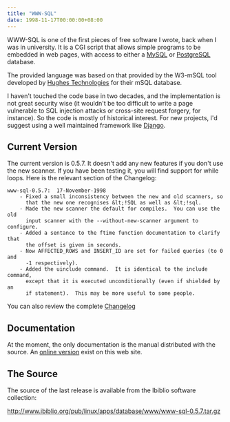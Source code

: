 ```yaml
---
title: "WWW-SQL"
date: 1998-11-17T00:00:00+08:00
---
```


WWW-SQL is one of the first pieces of free software I wrote, back when
I was in university.  It is a CGI script that allows simple programs
to be embedded in web pages, with access to either a
[MySQL](https://www.mysql.com/) or
[PostgreSQL](https://www.postgresql.org/) database.

<!--more-->

The provided language was based on that provided by the W3-mSQL tool
developed by [Hughes Technologies](http://Hughes.com.au/) for their
mSQL database.

I haven't touched the code base in two decades, and the implementation
is not great security wise (it wouldn't be too difficult to write a
page vulnerable to SQL injection attacks or cross-site request
forgery, for instance).  So the code is mostly of historical interest.
For new projects, I'd suggest using a well maintained framework like
[Django](https://www.djangoproject.com/).

## Current Version

The current version is 0.5.7.  It doesn't add any new features if you
don't use the new scanner.  If you have been testing it, you will find
support for while loops.  Here is the relevant section of the
Changelog:

    www-sql-0.5.7:  17-November-1998
        - Fixed a small inconsistency between the new and old scanners, so
          that the new one recognises &lt;!SQL as well as &lt;!sql.
        - Made the new scanner the default for compiles.  You can use the old
          input scanner with the --without-new-scanner argument to configure.
        - Added a sentance to the ftime function documentation to clarify that
          the offset is given in seconds.
        - Now AFFECTED_ROWS and INSERT_ID are set for failed queries (to 0 and
          -1 respectively).
        - Added the uinclude command.  It is identical to the include command,
          except that it is executed unconditionally (even if shielded by an
          if statement).  This may be more useful to some people.

You can also review the complete <a href="Changelog">Changelog</a>

## Documentation</h2>

At the moment, the only documentation is the manual distributed with
the source.  An <a href="www-sql.html">online version</a> exist on
this web site.

## The Source

The source of the last release is available from the Ibiblio software
collection:

http://www.ibiblio.org/pub/linux/apps/database/www/www-sql-0.5.7.tar.gz
